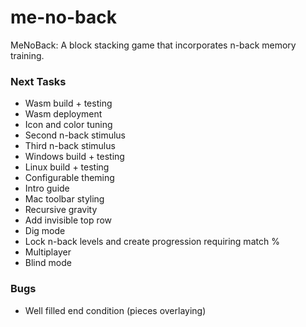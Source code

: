 # me-no-back
MeNoBack: A block stacking game that incorporates n-back memory training.


### Next Tasks
- Wasm build + testing
- Wasm deployment
- Icon and color tuning
- Second n-back stimulus
- Third n-back stimulus
- Windows build + testing
- Linux build + testing
- Configurable theming
- Intro guide
- Mac toolbar styling
- Recursive gravity
- Add invisible top row
- Dig mode
- Lock n-back levels and create progression requiring match %
- Multiplayer
- Blind mode

### Bugs
- Well filled end condition (pieces overlaying)